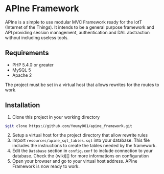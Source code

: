 APIne Framework
================

APIne is a simple to use modular MVC Framework ready for the IotT (Internet of the Things). It intends to be a general purpose framework and API providing session management, authentication and DAL abstraction without including useless tools.

## Requirements
* PHP 5.4.0 or greater
* MySQL 5
* Apache 2

The project must be set in a virtual host that allows rewrites for the routes to work.

## Installation

1. Clone this project in your working directory 
```sh
$git clone https://github.com/Youmy001/apine_framework.git
```
2. Setup a virtual host for the project directory that allow rewrite rules
3. Import `resources/apine_sql_tables.sql` into your database. This file includes the instructions to create the tables needed by the framework.
4. Edit the `Database` section in `config.conf` to include connection to your database. Check the (wiki)[] for more informations on configuration 
5. Open your browser and go to your virtual host address. APIne Framework is now ready to work.